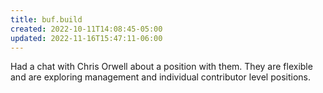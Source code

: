 ```yaml
---
title: buf.build
created: 2022-10-11T14:08:45-05:00
updated: 2022-11-16T15:47:11-06:00
---
```


Had a chat with Chris Orwell about a position with them. They are flexible and are exploring management and individual contributor level positions.